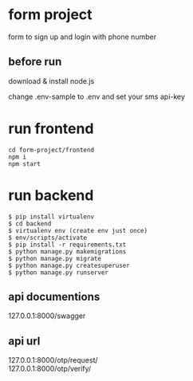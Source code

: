 # form project

form to sign up and login with phone number

## before run
download & install node.js

change .env-sample to .env and set your sms api-key

# run frontend

```
cd form-project/frontend
npm i
npm start
```

# run backend

```
$ pip install virtualenv
$ cd backend
$ virtualenv env (create env just once)
$ env/scripts/activate
$ pip install -r requirements.txt
$ python manage.py makemigrations
$ python manage.py migrate
$ python manage.py createsuperuser
$ python manage.py runserver
```

## api documentions

127.0.0.1:8000/swagger

## api url

127.0.0.1:8000/otp/request/ <br />
127.0.0.1:8000/otp/verify/
